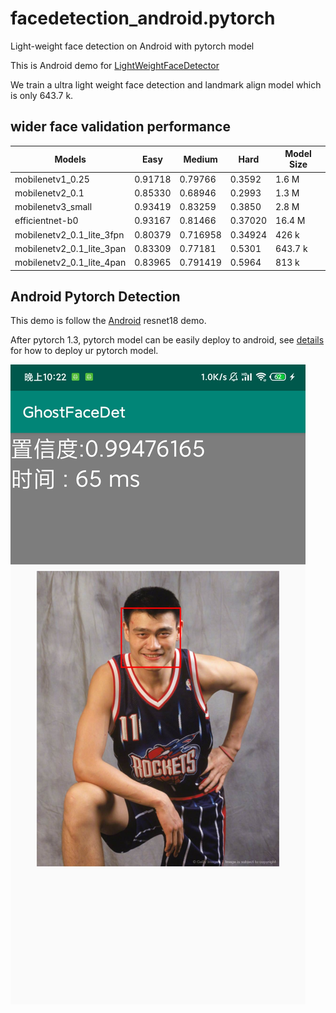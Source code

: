 # facedetection_android.pytorch
Light-weight face detection on Android with pytorch model

This is Android demo for [LightWeightFaceDetector](https://github.com/midasklr/LightWeightFaceDetector)

We train a ultra light weight face detection and landmark align model which is only 643.7 k.

## wider face validation performance

| Models                    | Easy    | Medium   | Hard    | Model Size |
| ------------------------- | ------- | -------- | ------- | ---------- |
| mobilenetv1_0.25          | 0.91718 | 0.79766  | 0.3592  | 1.6 M      |
| mobilenetv2_0.1           | 0.85330 | 0.68946  | 0.2993  | 1.3 M      |
| mobilenetv3_small         | 0.93419 | 0.83259  | 0.3850  | 2.8 M      |
| efficientnet-b0           | 0.93167 | 0.81466  | 0.37020 | 16.4 M     |
| mobilenetv2_0.1_lite_3fpn | 0.80379 | 0.716958 | 0.34924 | 426 k      |
| mobilenetv2_0.1_lite_3pan | 0.83309 | 0.77181  | 0.5301  | 643.7 k    |
| mobilenetv2_0.1_lite_4pan | 0.83965 | 0.791419 | 0.5964  | 813 k      |

## Android Pytorch Detection

This demo is follow the [Android](https://pytorch.org/) resnet18 demo.

After pytorch 1.3, pytorch model can be easily deploy to android, see [details](https://blog.csdn.net/IEEE_FELLOW/article/details/108420007) for how to deploy ur pytorch model.

![](./demo.jpg)

